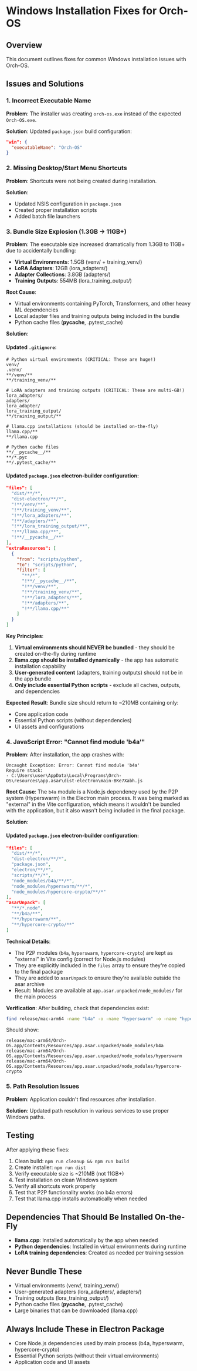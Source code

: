 # Windows Installation Fixes for Orch-OS

## Overview
This document outlines fixes for common Windows installation issues with Orch-OS.

## Issues and Solutions

### 1. Incorrect Executable Name
**Problem**: The installer was creating `orch-os.exe` instead of the expected `Orch-OS.exe`.

**Solution**: Updated `package.json` build configuration:
```json
"win": {
  "executableName": "Orch-OS"
}
```

### 2. Missing Desktop/Start Menu Shortcuts
**Problem**: Shortcuts were not being created during installation.

**Solution**: 
- Updated NSIS configuration in `package.json`
- Created proper installation scripts
- Added batch file launchers

### 3. Bundle Size Explosion (1.3GB → 11GB+)

**Problem**: The executable size increased dramatically from 1.3GB to 11GB+ due to accidentally bundling:
- **Virtual Environments**: 1.5GB (venv/ + training_venv/)
- **LoRA Adapters**: 12GB (lora_adapters/)
- **Adapter Collections**: 3.8GB (adapters/)
- **Training Outputs**: 554MB (lora_training_output/)

**Root Cause**: 
- Virtual environments containing PyTorch, Transformers, and other heavy ML dependencies
- Local adapter files and training outputs being included in the bundle
- Python cache files (__pycache__, .pytest_cache)

**Solution**:

#### Updated `.gitignore`:
```gitignore
# Python virtual environments (CRITICAL: These are huge!)
venv/
.venv/
**/venv/**
**/training_venv/**

# LoRA adapters and training outputs (CRITICAL: These are multi-GB!)
lora_adapters/
adapters/
lora_adapter/
lora_training_output/
**/training_output/**

# llama.cpp installations (should be installed on-the-fly)
llama.cpp/**
**/llama.cpp

# Python cache files
**/__pycache__/**
**/*.pyc
**/.pytest_cache/**
```

#### Updated `package.json` electron-builder configuration:
```json
"files": [
  "dist/**/*",
  "dist-electron/**/*",
  "!**/venv/**",
  "!**/training_venv/**",
  "!**/lora_adapters/**",
  "!**/adapters/**",
  "!**/lora_training_output/**",
  "!**/llama.cpp/**",
  "!**/__pycache__/**"
],
"extraResources": [
  {
    "from": "scripts/python",
    "to": "scripts/python",
    "filter": [
      "**/*",
      "!**/__pycache__/**",
      "!**/venv/**",
      "!**/training_venv/**",
      "!**/lora_adapters/**",
      "!**/adapters/**",
      "!**/llama.cpp/**"
    ]
  }
]
```

**Key Principles**:
1. **Virtual environments should NEVER be bundled** - they should be created on-the-fly during runtime
2. **llama.cpp should be installed dynamically** - the app has automatic installation capability
3. **User-generated content** (adapters, training outputs) should not be in the app bundle
4. **Only include essential Python scripts** - exclude all caches, outputs, and dependencies

**Expected Result**: Bundle size should return to ~210MB containing only:
- Core application code
- Essential Python scripts (without dependencies)
- UI assets and configurations

### 4. JavaScript Error: "Cannot find module 'b4a'"

**Problem**: After installation, the app crashes with:
```
Uncaught Exception: Error: Cannot find module 'b4a'
Require stack:
- C:\Users\user\AppData\Local\Programs\Orch-OS\resources\app.asar\dist-electron\main-BKe7Xabh.js
```

**Root Cause**: 
The `b4a` module is a Node.js dependency used by the P2P system (Hyperswarm) in the Electron main process. It was being marked as "external" in the Vite configuration, which means it wouldn't be bundled with the application, but it also wasn't being included in the final package.

**Solution**: 

#### Updated `package.json` electron-builder configuration:
```json
"files": [
  "dist/**/*",
  "dist-electron/**/*",
  "package.json",
  "electron/**/*",
  "scripts/**/*",
  "node_modules/b4a/**/*",
  "node_modules/hyperswarm/**/*", 
  "node_modules/hypercore-crypto/**/*"
],
"asarUnpack": [
  "**/*.node",
  "**/b4a/**",
  "**/hyperswarm/**",
  "**/hypercore-crypto/**"
]
```

**Technical Details**:
- The P2P modules (`b4a`, `hyperswarm`, `hypercore-crypto`) are kept as "external" in Vite config (correct for Node.js modules)
- They are explicitly included in the `files` array to ensure they're copied to the final package
- They are added to `asarUnpack` to ensure they're available outside the asar archive
- Result: Modules are available at `app.asar.unpacked/node_modules/` for the main process

**Verification**: After building, check that dependencies exist:
```bash
find release/mac-arm64 -name "b4a" -o -name "hyperswarm" -o -name "hypercore-crypto"
```

Should show:
```
release/mac-arm64/Orch-OS.app/Contents/Resources/app.asar.unpacked/node_modules/b4a
release/mac-arm64/Orch-OS.app/Contents/Resources/app.asar.unpacked/node_modules/hyperswarm
release/mac-arm64/Orch-OS.app/Contents/Resources/app.asar.unpacked/node_modules/hypercore-crypto
```

### 5. Path Resolution Issues
**Problem**: Application couldn't find resources after installation.

**Solution**: Updated path resolution in various services to use proper Windows paths.

## Testing
After applying these fixes:
1. Clean build: `npm run cleanup && npm run build`
2. Create installer: `npm run dist`
3. Verify executable size is ~210MB (not 11GB+)
4. Test installation on clean Windows system
5. Verify all shortcuts work properly
6. Test that P2P functionality works (no b4a errors)
7. Test that llama.cpp installs automatically when needed

## Dependencies That Should Be Installed On-the-Fly
- **llama.cpp**: Installed automatically by the app when needed
- **Python dependencies**: Installed in virtual environments during runtime
- **LoRA training dependencies**: Created as needed per training session

## Never Bundle These
- Virtual environments (venv/, training_venv/)
- User-generated adapters (lora_adapters/, adapters/)
- Training outputs (lora_training_output/)
- Python cache files (__pycache__, .pytest_cache)
- Large binaries that can be downloaded (llama.cpp)

## Always Include These in Electron Package
- Core Node.js dependencies used by main process (b4a, hyperswarm, hypercore-crypto)
- Essential Python scripts (without their virtual environments)
- Application code and UI assets 